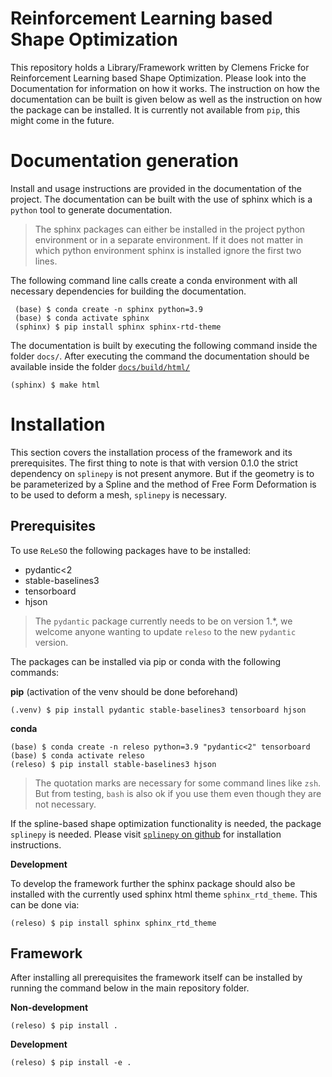 # Reinforcement Learning based Shape Optimization

This repository holds a Library/Framework written by Clemens Fricke for
Reinforcement Learning based Shape Optimization. Please look into the
Documentation for information on how it works. The instruction on how the
documentation can be built is given below as well as the instruction on how the
package can be installed. It is currently not available from `pip`, this might
come in the future.


Documentation generation
========================

Install and usage instructions are provided in the documentation of the
project. The documentation can be built with the use of sphinx which is a `python`
tool to generate documentation.
> The sphinx packages can either be installed in the project python environment
or in a separate environment. If it does not matter in which python environment
sphinx is installed ignore the first two lines.

The following command line calls create a conda environment with all necessary
dependencies for building the documentation.
``` console
 (base) $ conda create -n sphinx python=3.9
 (base) $ conda activate sphinx
 (sphinx) $ pip install sphinx sphinx-rtd-theme
```

The documentation is built by executing the following command inside the folder
`docs/`. After executing the command the documentation should be available
inside the folder [`docs/build/html/`](docs/build/html)

``` console
(sphinx) $ make html
```

Installation
============

This section covers the installation process of the framework and its
prerequisites. The first thing to note is that with version 0.1.0 the strict
dependency on `splinepy` is not present anymore. But if the
geometry is to be parameterized by a Spline and the method of Free Form
Deformation is to be used to deform a mesh, `splinepy` is
necessary.

Prerequisites
-------------
To use `ReLeSO` the following packages have to be installed:
 - pydantic<2
 - stable-baselines3
 - tensorboard
 - hjson

 > The `pydantic` package currently needs to be on version 1.\*, we welcome
 anyone wanting to update `releso` to the new `pydantic` version.

The packages can be installed via pip or conda with the following commands:

**pip** (activation of the venv should be done beforehand)

``` console
(.venv) $ pip install pydantic stable-baselines3 tensorboard hjson
```

**conda**

``` console
(base) $ conda create -n releso python=3.9 "pydantic<2" tensorboard
(base) $ conda activate releso
(releso) $ pip install stable-baselines3 hjson
```
> The quotation marks are necessary for some command lines like `zsh`. But from
testing, `bash` is also ok if you use them even though they are not necessary.


If the spline-based shape optimization functionality is needed, the package
``splinepy`` is needed. Please visit
[`splinepy` on github](https://github.com/tataratat/splinepy) for installation
instructions.

**Development**

To develop the framework further the sphinx package should also be installed
with the currently used sphinx html theme ``sphinx_rtd_theme``.
This can be done via:

``` console
(releso) $ pip install sphinx sphinx_rtd_theme
```

Framework
---------

After installing all prerequisites the framework itself can be installed by
running the command below in the main repository folder.

**Non-development**

```console
(releso) $ pip install .
```

**Development**

``` console
(releso) $ pip install -e .
```
